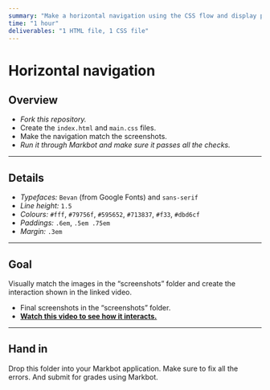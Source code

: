 ```yaml
---
summary: "Make a horizontal navigation using the CSS flow and display properties."
time: "1 hour"
deliverables: "1 HTML file, 1 CSS file"
---
```


# Horizontal navigation

## Overview

- *Fork this repository.*
- Create the `index.html` and `main.css` files.
- Make the navigation match the screenshots.
- *Run it through Markbot and make sure it passes all the checks.*

---

## Details

- *Typefaces:* `Bevan` (from Google Fonts) and `sans-serif`
- *Line height:* `1.5`
- *Colours:* `#fff`, `#79756f`, `#595652`, `#713837`, `#f33`, `#dbd6cf`
- *Paddings:* `.6em`, `.5em .75em`
- *Margin:* `.3em`

---

## Goal

Visually match the images in the “screenshots” folder and create the interaction shown in the linked video.

- Final screenshots in the “screenshots” folder.
- [**Watch this video to see how it interacts.**](https://video-assets.learntheweb.courses/web-dev-1/horizontal-nav.mp4)

---

## Hand in

Drop this folder into your Markbot application. Make sure to fix all the errors. And submit for grades using Markbot.
